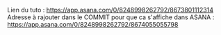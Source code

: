 Lien du tuto : https://app.asana.com/0/8248998262792/8673801112314
Adresse à rajouter dans le COMMIT pour que ca s'affiche dans ASANA : https://app.asana.com/0/8248998262792/8674055055798
